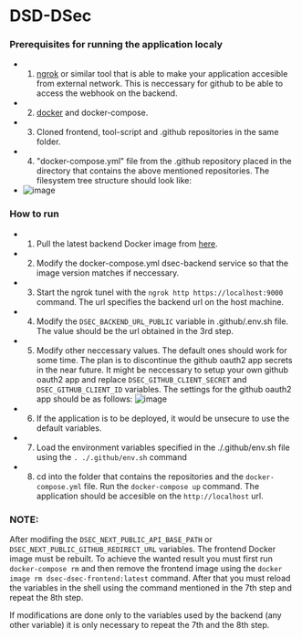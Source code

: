 # DSD-DSec

### Prerequisites for running the application localy
- 1. [ngrok](https://ngrok.com/) or similar tool that is able to make your application accesible from external network. This is neccessary for github to be able to access the webhook on the backend.
- 2. [docker](https://www.docker.com/) and docker-compose.
- 3. Cloned frontend, tool-script and .github repositories in the same folder.
- 4. "docker-compose.yml" file from the .github repository placed in the directory that contains the above mentioned repositories. The filesystem tree structure should look like:
- 
    ![image](https://user-images.githubusercontent.com/59147446/212437776-5c63f356-8e55-4d47-8dc3-f51454950a61.png)

### How to run
- 1. Pull the latest backend Docker image from [here](https://github.com/DSD-DSec/backend/pkgs/container/backend).
- 2. Modify the docker-compose.yml dsec-backend service so that the image version matches if neccessary.
- 3. Start the ngrok tunel with the `ngrok http https://localhost:9000` command. The url specifies the backend url on the host machine.
- 4. Modify the `DSEC_BACKEND_URL_PUBLIC` variable in .github/.env.sh file. The value should be the url obtained in the 3rd step.
- 5. Modify other neccessary values. The default ones should work for some time. The plan is to discontinue the github oauth2 app secrets in the near future. It might be neccessary to setup your own github oauth2 app and replace `DSEC_GITHUB_CLIENT_SECRET` and `DSEC_GITHUB_CLIENT_ID` variables. The settings for the github oauth2 app should be as follows:
  ![image](https://user-images.githubusercontent.com/59147446/212435411-0a1a12b6-8b81-43e0-9218-a1ae7e7d91c1.png)

- 6. If the application is to be deployed, it would be unsecure to use the default variables.
- 7. Load the environment variables specified in the ./.github/env.sh file using the `. ./.github/env.sh` command
- 8. cd into the folder that contains the repositories and the `docker-compose.yml` file. Run the `docker-compose up` command. The application should be accesible on the `http://localhost` url.

### NOTE:
After modifing the `DSEC_NEXT_PUBLIC_API_BASE_PATH` or `DSEC_NEXT_PUBLIC_GITHUB_REDIRECT_URL` variables. The frontend Docker image must be rebuilt. To achieve the wanted result you must first run `docker-compose rm` and then remove the frontend image using the `docker image rm dsec-dsec-frontend:latest` command. After that you must reload the variables in the shell using the command mentioned in the 7th step and repeat the 8th step.

If modifications are done only to the variables used by the backend (any other variable) it is only necessary to repeat the 7th and the 8th step.

